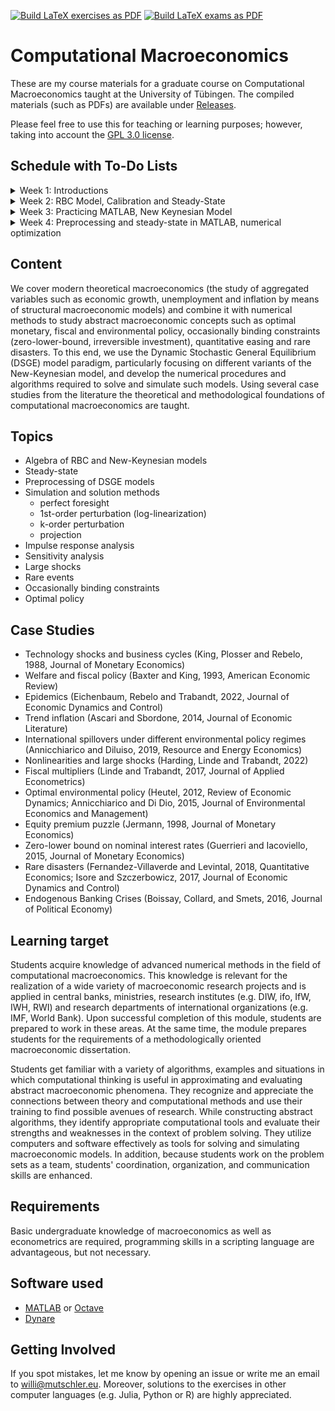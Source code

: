 [![Build LaTeX exercises as PDF](https://github.com/wmutschl/Computational-Macroeconomics/actions/workflows/latex-exercises.yml/badge.svg)](https://github.com/wmutschl/Computational-Macroeconomics/actions/workflows/latex-exercises.yml)
[![Build LaTeX exams as PDF](https://github.com/wmutschl/Computational-Macroeconomics/actions/workflows/latex-exams.yml/badge.svg)](https://github.com/wmutschl/Computational-Macroeconomics/actions/workflows/latex-exams.yml)

# Computational Macroeconomics

These are my course materials for a graduate course on Computational Macroeconomics taught at the University of Tübingen.
The compiled materials (such as PDFs) are available under [Releases](https://github.com/wmutschl/Computational-Macroeconomics/releases).

Please feel free to use this for teaching or learning purposes; however, taking into account the [GPL 3.0 license](https://choosealicense.com/licenses/gpl-3.0/).

## Schedule with To-Do Lists

<details>
  <summary>Week 1: Introductions</summary>

### Goals

* understand the scope and topics of *Computational Macroeconomics*
* decide whether you want to take the course
* prepare your computer for the course with MATLAB/Octave and Dynare
* do your first steps in MATLAB/Octave and Dynare

### To Do

* [ ] read the general course information on [Ilias](https://ovidius.uni-tuebingen.de/ilias3/goto.php?target=crs_4166405&client_id=pr02)
* [ ] watch the introductory videos (on YouTube)
  * [ ] [Introduction to Computational Macroeconomics](https://youtu.be/vZfX5U5xyws)
  * [ ] [Introduction to MATLAB](https://youtu.be/_CbLr11aeQ4)
  * [ ] [Quick Tour Dynare (focus on solution methods and simulations)](https://youtu.be/NDFSUx46FvM)
* [ ] prepare your computer: MATLAB/Octave and Dynare
  * [ ] install MATLAB R2023a following [this guide](https://uni-tuebingen.de/einrichtungen/zentrum-fuer-datenverarbeitung/dienstleistungen/clientdienste/software/matlab-einzelplatzlizenz/) if you are a student of the University of Tübingen. Please also install the following toolboxes: Econometrics Toolbox, Global Optimization Toolbox, Optimization Toolbox, Parallel Computing Toolbox, Statistics and Machine Learning Toolbox, Symbolic Math Toolbox. As an alternative to MATLAB you can also install Octave following [this guide](https://octave.org/download).
  * [ ] install Dynare 5.4 following [this guide](https://www.dynare.org/resources/quick_start/)
* [ ] do [exercises for week 1](https://github.com/wmutschl/Computational-Macroeconomics/releases/latest/download/week_1.pdf)
* [ ] write down all your questions
* [ ] [schedule an online meeting](https://schedule.mutschler.eu) with me
  * [ ] put *"I am interested in this course"* under *"What is the meeting about?"*
  * [ ] check your emails and cancel the meeting again using the link in the email
  * [ ] now you know how easy it is to schedule a meeting with me :-)
* [ ] participate in the Q&A sessions

</details>


<details>
  <summary>Week 2: RBC Model, Calibration and Steady-State</summary>

### Goals

* understand and get comfortable with the algebra of RBC models
* understand the concept of a steady-state
* understand the concept of calibration
* practice Dynare
* start programming with MATLAB

### To Do

* [ ] watch the following videos (on YouTube)
  * [ ] [RBC Baseline Model Equations and Introduction to preprocessing with Dynare](https://youtu.be/ZfsKGzR84hQ)
  * [ ] [RBC Baseline Model: steady-state derivations and implementation in Dynare (with preprocessing tips)
](https://youtu.be/4xeoLh3edpo)
  * [ ] [RBC Baseline Model in Dynare: Simple vs Advanced Calibration using Modularization and Changing Types
](https://youtu.be/HRpynlbZBzM)
* [ ] do exercises 1 and 2 of [week 2's exercise sheet](https://github.com/wmutschl/Computational-Macroeconomics/releases/latest/download/week_2.pdf), we will do the case study together
* [ ] bring all your questions and concerns to the Q&A sessions

</details>


<details>
  <summary>Week 3: Practicing MATLAB, New Keynesian Model</summary>

### Goals

* practice MATLAB: symbolic toolbox, matrix algebra, loops, Kronecker products, functions
* understand and get comfortable with the algebra of New Keynesian models
* practice Dynare with the New Keynesian model

### To Do

* [ ] watch [Algebra of New Keynesian Models with Calvo price rigidities](https://youtu.be/oEf9bc9_qxw) on YouTube
* [ ] do the MATLAB exercises 1 and 2 of [week 3's exercise sheet](https://github.com/wmutschl/Computational-Macroeconomics/releases/latest/download/week_3.pdf)
* [ ] work carefully and thoroughly through the very long exercise 3 of [week 3's exercise sheet](https://github.com/wmutschl/Computational-Macroeconomics/releases/latest/download/week_3.pdf)
* [ ] we will do exercise 4 of [week 3's exercise sheet](https://github.com/wmutschl/Computational-Macroeconomics/releases/latest/download/week_3.pdf) together in class
* [ ] bring all your questions and concerns to the Q&A sessions

</details>


<details>
  <summary>Week 4: Preprocessing and steady-state in MATLAB, numerical optimization</summary>

### Goals

* understand and replicate preprocessing and steady-state computations in MATLAB
* understand and start using numerical optimizers

### To Do

* [ ] watch the (very short) videos:
  * [Introduction to Optimization: What is Optimization](https://youtu.be/Q2dewZweAtU)
  * [Introduction To Optimization: Objective Functions and Decision Variables](https://youtu.be/AoJQS10Ewn4)
  * [Introduction To Optimization: Gradients, Constraints, Continuous and Discrete Variables](https://youtu.be/URkmNZuFzKg)
  * [Introduction To Optimization: Gradient Based Algorithms](https://youtu.be/n-Y0SDSOfUI)
  * [Introduction To Optimization: Gradient Free Algorithms (1/2) - Genetic - Particle Swarm](https://youtu.be/3QJjfeVrut8)
  * [Introduction To Optimization: Gradient Free Algorithms (2/2) Simulated Annealing, Nelder-Mead](https://youtu.be/NI3WllrvWoc)
  * [Introduction to Optimization: Calculating Derivatives](https://youtu.be/QGo31GQjEvE)  
* [ ] do exercises 1-3 of [week 4's exercise sheet](https://github.com/wmutschl/Computational-Macroeconomics/releases/latest/download/week_4.pdf)
* [ ] bring all your questions and concerns to the Q&A sessions

</details>


## Content

We cover modern theoretical macroeconomics (the study of aggregated variables such as economic growth, unemployment and inflation by means of structural macroeconomic models) and combine it with numerical methods to study abstract macroeconomic concepts such as optimal monetary, fiscal and environmental policy,  occasionally binding constraints (zero-lower-bound, irreversible investment), quantitative easing and rare disasters. To this end, we use the Dynamic Stochastic General Equilibrium (DSGE) model paradigm, particularly focusing on different variants of the New-Keynesian model, and develop the numerical procedures and algorithms required to solve and simulate such models. Using several case studies from the literature the theoretical and methodological foundations of computational macroeconomics are taught.

## Topics
- Algebra of RBC and New-Keynesian models
- Steady-state
- Preprocessing of DSGE models
- Simulation and solution methods
  - perfect foresight
  - 1st-order perturbation (log-linearization)
  - k-order perturbation
  - projection
- Impulse response analysis
- Sensitivity analysis
- Large shocks
- Rare events
- Occasionally binding constraints
- Optimal policy



## Case Studies
- Technology shocks and business cycles (King, Plosser and Rebelo, 1988, Journal of Monetary Economics)
- Welfare and fiscal policy (Baxter and King, 1993, American Economic Review)
- Epidemics (Eichenbaum, Rebelo and Trabandt, 2022, Journal of Economic Dynamics and Control)
- Trend inflation (Ascari and Sbordone, 2014, Journal of Economic Literature)
- International spillovers under different environmental policy regimes (Annicchiarico and Diluiso, 2019, Resource and Energy Economics)
- Nonlinearities and large shocks (Harding, Linde and Trabandt, 2022)
- Fiscal multipliers (Linde and Trabandt, 2017, Journal of Applied Econometrics)
- Optimal environmental policy (Heutel, 2012, Review of Economic Dynamics; Annicchiarico and Di Dio, 2015, Journal of Environmental Economics and Management)
- Equity premium puzzle (Jermann, 1998, Journal of Monetary Economics)
- Zero-lower bound on nominal interest rates (Guerrieri and Iacoviello, 2015, Journal of Monetary Economics)
- Rare disasters (Fernandez-Villaverde and Levintal, 2018, Quantitative Economics; Isore and Szczerbowicz, 2017, Journal of Economic Dynamics and Control)
- Endogenous Banking Crises (Boissay, Collard, and Smets, 2016, Journal of Political Economy)

## Learning target

Students acquire knowledge of advanced numerical methods in the field of computational macroeconomics. This knowledge is relevant for the realization of a wide variety of macroeconomic research projects and is applied in central banks, ministries, research institutes (e.g. DIW, ifo, IfW, IWH, RWI) and research departments of international organizations (e.g. IMF, World Bank). Upon successful  completion of this module, students are prepared to work in these areas. At the same time, the module  prepares students for the requirements of a methodologically oriented macroeconomic dissertation.

Students get familiar with a variety of algorithms, examples and situations in which computational thinking is useful in approximating and evaluating abstract macroeconomic phenomena. They recognize and appreciate the connections between theory and computational methods and use their training to find possible avenues of research. While constructing abstract algorithms, they identify appropriate computational tools and evaluate their strengths and weaknesses in the context of problem solving. They utilize computers and software effectively as tools for solving and simulating macroeconomic models. In addition, because students work on the problem sets as a team, students' coordination, organization, and communication skills are enhanced.


## Requirements
Basic undergraduate knowledge of macroeconomics as well as econometrics are required, programming skills in a scripting language are advantageous, but not necessary.

## Software used

* [MATLAB](https://mathworks.com) or [Octave](https://octave.org)
* [Dynare](https://www.dynare.org)


## Getting Involved
If you spot mistakes, let me know by opening an issue or write me an email to [willi@mutschler.eu](mailto:willi@mutschler.eu).
Moreover, solutions to the exercises in other computer languages (e.g. Julia, Python or R) are highly appreciated.